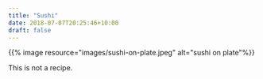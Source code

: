 ```yaml
---
title: "Sushi"
date: 2018-07-07T20:25:46+10:00
draft: false
---
```


{{% image resource="images/sushi-on-plate.jpeg" alt="sushi on plate"%}}

This is not a recipe.
